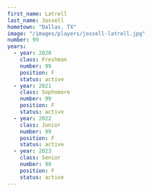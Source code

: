 ```yaml
---
first_name: Latrell
last_name: Jossell
hometown: "Dallas, TX"
image: "/images/players/jossell-latrell.jpg"
number: 99
years:
  - year: 2020
    class: Freshman
    number: 99
    position: F
    status: active
  - year: 2021
    class: Sophomore
    number: 99
    position: F
    status: active
  - year: 2022
    class: Junior
    number: 99
    position: F
    status: active
  - year: 2023
    class: Senior
    number: 99
    position: F
    status: active
---
```


